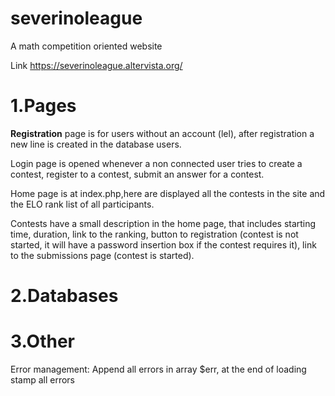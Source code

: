 # severinoleague
A math competition oriented website

Link https://severinoleague.altervista.org/

# 1.Pages 

**Registration** page is for users without an account (lel), after registration a new line is created in the database users.


Login page is opened whenever a non connected user tries to create a contest, register to a contest, submit an answer for a contest.


Home page is at index.php,here are displayed all the contests in the site and the ELO rank list of all participants.

Contests have a small description in the home page, that includes starting time, duration, link to the ranking, button to registration (contest is not started, it will have a password insertion box if the contest requires it), link to the submissions page (contest is started).

# 2.Databases

# 3.Other

Error management: Append all errors in array $err, at the end of loading stamp all errors


